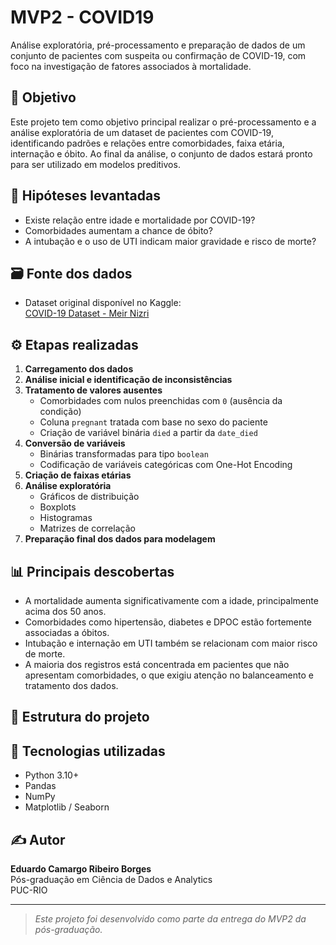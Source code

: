 # MVP2 - COVID19

Análise exploratória, pré-processamento e preparação de dados de um conjunto de pacientes com suspeita ou confirmação de COVID-19, com foco na investigação de fatores associados à mortalidade.

## 📌 Objetivo

Este projeto tem como objetivo principal realizar o pré-processamento e a análise exploratória de um dataset de pacientes com COVID-19, identificando padrões e relações entre comorbidades, faixa etária, internação e óbito. Ao final da análise, o conjunto de dados estará pronto para ser utilizado em modelos preditivos.

## 🧠 Hipóteses levantadas

- Existe relação entre idade e mortalidade por COVID-19?
- Comorbidades aumentam a chance de óbito?
- A intubação e o uso de UTI indicam maior gravidade e risco de morte?

## 🗃️ Fonte dos dados

- Dataset original disponível no Kaggle:  
  [COVID-19 Dataset - Meir Nizri](https://www.kaggle.com/datasets/meirnizri/covid19-dataset)

## ⚙️ Etapas realizadas

1. **Carregamento dos dados**
2. **Análise inicial e identificação de inconsistências**
3. **Tratamento de valores ausentes**
   - Comorbidades com nulos preenchidas com `0` (ausência da condição)
   - Coluna `pregnant` tratada com base no sexo do paciente
   - Criação de variável binária `died` a partir da `date_died`
4. **Conversão de variáveis**
   - Binárias transformadas para tipo `boolean`
   - Codificação de variáveis categóricas com One-Hot Encoding
5. **Criação de faixas etárias**
6. **Análise exploratória**
   - Gráficos de distribuição
   - Boxplots
   - Histogramas
   - Matrizes de correlação
7. **Preparação final dos dados para modelagem**

## 📊 Principais descobertas

- A mortalidade aumenta significativamente com a idade, principalmente acima dos 50 anos.
- Comorbidades como hipertensão, diabetes e DPOC estão fortemente associadas a óbitos.
- Intubação e internação em UTI também se relacionam com maior risco de morte.
- A maioria dos registros está concentrada em pacientes que não apresentam comorbidades, o que exigiu atenção no balanceamento e tratamento dos dados.

## 📁 Estrutura do projeto

## 🧪 Tecnologias utilizadas

- Python 3.10+
- Pandas
- NumPy
- Matplotlib / Seaborn

## ✍️ Autor

**Eduardo Camargo Ribeiro Borges**  
Pós-graduação em Ciência de Dados e Analytics  
PUC-RIO

---

> *Este projeto foi desenvolvido como parte da entrega do MVP2 da pós-graduação.*
